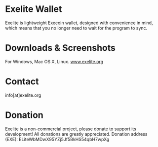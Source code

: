 Exelite Wallet
===========

Exelite is lightweight Execoin wallet, designed with convenience in mind, which means that you no longer need to wait for the program to sync.

Downloads & Screenshots
=======================
For Windows, Mac OS X, Linux. www.exelite.org

Contact
=======

info[at]exelite.org

Donation
=========
Exelite is a non-commercial project, please donate to support its development! All donations are greatly appreciated.
Donation address (EXE): ELiteWbMDwX95YZj5Jf5BkHS54qbH7wpXg
